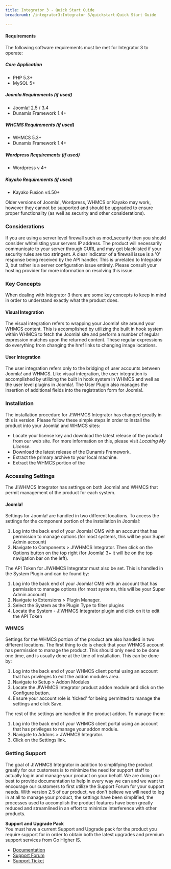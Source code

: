 ```yaml
---
title: Integrator 3 - Quick Start Guide
breadcrumb: /integrator3:Integrator 3/quickstart:Quick Start Guide
 
---
```


#### Requirements

The following software requirements must be met for Integrator 3 to operate:

##### Core Application #####
* PHP 5.3+
* MySQL 5+

##### Joomla Requirements (if used) #####
* Joomla! 2.5 / 3.4
* Dunamis Framework 1.4+

##### WHCMS Requirements (if used) #####
* WHMCS 5.3+
* Dunamis Framework 1.4+

##### Wordpress Requirements (if used) #####
* Wordpress v 4+

##### Kayako Requirements (if used) #####
* Kayako Fusion v4.50+

Older versions of Joomla!, Wordpress, WHMCS or Kayako may work, however they cannot be supported and should be upgraded to ensure proper functionality (as well as security and other considerations).

### Considerations

If you are using a server level firewall such as mod_security then you should consider whitelisting your servers IP address. The product will necessarily communicate to your server through CURL and may get blacklisted if your security rules are too stringent. A clear indicator of a firewall issue is a '0' response being received by the API handler. This is unrelated to Integrator 3, but rather is a server configuration issue entirely. Please consult your hosting provider for more information on resolving this issue.

### Key Concepts

When dealing with Integrator 3 there are some key concepts to keep in mind in order to understand exactly what the product does.

#### Visual Integration

The visual integration refers to wrapping your Joomla! site around your WHMCS content.  This is accomplished by utilizing the built in hook system within WHMCS to fetch the Joomla! site and perform a number of regular expression matches upon the returned content.  These regular expressions do everything from changing the href links to changing image locations.

#### User Integration

The user integration refers only to the bridging of user accounts between Joomla! and WHMCS.  Like visual integration, the user integration is accomplished by utilizing the built in hook system in WHMCS and well as the user level plugins in Joomla!.  The User Plugin also manages the insertion of additional fields into the registration form for Joomla!.

### Installation

The installation procedure for J!WHMCS Integrator has changed greatly in this is version.  Please follow these simple steps in order to install the product into your Joomla! and WHMCS sites:

* Locate your license key and download the latest release of the product from our web site.  For more information on this, please visit *Locating My License*.
* Download the latest release of the Dunamis Framework.
* Extract the primary archive to your local machine.
* Extract the WHMCS portion of the 

### Accessing Settings

The J!WHMCS Integrator has settings on both Joomla! and WHMCS that permit management of the product for each system.

#### Joomla!

Settings for Joomla! are handled in two different locations.  To access the settings for the component portion of the installation in Joomla!:

1. Log into the back end of your Joomla! CMS with an account that has permission to manage options (for most systems, this will be your Super Admin account)
2. Navigate to Components > J!WHMCS Integrator.  Then click on the Options button on the top right (for Joomla! 3+ it will be on the top navigation bar on the left).

The API Token for J!WHMCS Integrator must also be set.  This is handled in the System Plugin and can be found by:

1. Log into the back end of your Joomla! CMS with an account that has permission to manage options (for most systems, this will be your Super Admin account)
2. Navigate to Extensions > Plugin Manager.
3. Select the System as the Plugin Type to filter plugins
4. Locate the System - J!WHMCS Integrator plugin and click on it to edit the API Token

#### WHMCS

Settings for the WHMCS portion of the product are also handled in two different locations.  The first thing to do is check that your WHMCS account has permission to manage the product.  This should only need to be done one time, and is usually done at the time of installation.  This can be done by:

1. Log into the back end of your WHMCS client portal using an account that has privileges to edit the addon modules area.
2. Navigate to Setup > Addon Modules
3. Locate the J!WHMCS Integrator product addon module and click on the Configure button.
4. Ensure your account role is 'ticked' for being permitted to manage the settings and click Save.

The rest of the settings are handled in the product addon.  To manage them:

1. Log into the back end of your WHMCS client portal using an account that has privileges to manage your addon module.
2. Navigate to Addons > JWHMCS Integrator.
3. Click on the Settings link.

### Getting Support

The goal of J!WHMCS Integrator in addition to simplifying the product greatly for our customers is to minimize the need for support staff to actually log in and manage your product on your behalf.  We are doing our best to provide documentation to help in every way we can and we want to encourage our customers to first utilize the Support Forum for your support needs.  With version 2.5 of our product, we don't believe we will need to log in at all to manage your product, the settings have been simplified, the processes used to accomplish the product features have been greatly reduced and streamlined in an effort to minimize interference with other products.

<div class="alert alert-info"><strong>Support and Upgrade Pack</strong><br />
You must have a current Support and Upgrade pack for the product you require support for in order to obtain both the latest upgrades and premium support services from Go Higher IS.
</div>

* [Documentation](https://www.gohigheris.com/documentation/jwhmcs) 
* [Support Forum](https://www.gohigheris.com/forum/index)
* [Support Ticket](https://support.gohigheris.com/)
